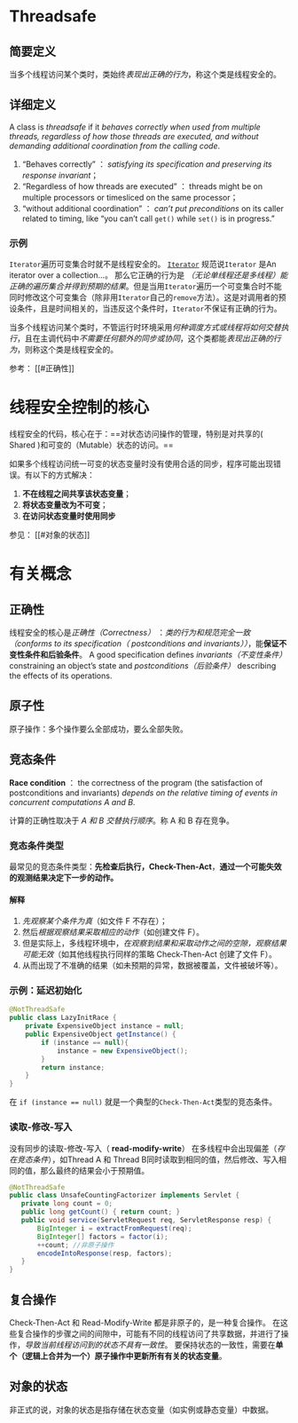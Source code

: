 # Threadsafe
## 简要定义
当多个线程访问某个类时，类始终*表现出正确的行为*，称这个类是线程安全的。

## 详细定义
A class  is _threadsafe_ if it *behaves correctly when used from multiple threads, regardless of how those threads are executed, and without demanding additional coordination from the calling code*.

1. “Behaves correctly” ： *satisfying its specification and preserving its response invariant*；
2. “Regardless of how threads are executed” ： threads might be on multiple processors or timesliced on the same processor；
3. “without additional coordination” ： *can’t put preconditions* on its caller related to timing, like “you can’t call `get()` while `set()` is in progress.”

### 示例
`Iterator`遍历可变集合时就不是线程安全的。
[`Iterator`](https://docs.oracle.com/en/java/javase/15/docs/api/java.base/java/util/Iterator.html) 规范说`Iterator` 是An iterator over a collection...。
那么它正确的行为是 *（无论单线程还是多线程）能正确的遍历集合并得到预期的结果*。但是当用`Iterator`遍历一个可变集合时不能同时修改这个可变集合（除非用`Iterator`自己的`remove`方法）。这是对调用者的预设条件，且是时间相关的，当违反这个条件时，`Iterator`不保证有正确的行为。

当多个线程访问某个类时，不管运行时环境采用*何种调度方式或线程将如何交替执行*，且在主调代码中*不需要任何额外的同步或协同*，这个类都能*表现出正确的行为*，则称这个类是线程安全的。

参考：
[[#正确性]]

# 线程安全控制的核心
线程安全的代码，核心在于：==对状态访问操作的管理，特别是对共享的( Shared )和可变的（Mutable）状态的访问。==

如果多个线程访问统一可变的状态变量时没有使用合适的同步，程序可能出现错误。有以下的方式解决：
1. **不在线程之间共享该状态变量**；
2. **将状态变量改为不可变**；
3. **在访问状态变量时使用同步**

参见：
[[#对象的状态]]

# 有关概念
## 正确性
线程安全的核心是*正确性（Correctness）* ：*类的行为和规范完全一致（conforms to its specification（ postconditions and invariants））*，能**保证不变性条件和后验条件**。
A good specification defines *invariants（不变性条件）* constraining an object’s state and *postconditions（后验条件）* describing the effects of its operations.

## 原子性
原子操作：多个操作要么全部成功，要么全部失败。

## 竞态条件
**Race condition** ： the correctness of the program (the satisfaction of postconditions and invariants) *depends on the relative timing of events in concurrent computations A and B*.

计算的正确性取决于 *A 和 B 交替执行顺序*。称 A 和 B 存在竞争。

### 竞态条件类型
最常见的竞态条件类型：**先检查后执行，Check-Then-Act**，**通过一个可能失效的观测结果决定下一步的动作。**

#### 解释
1. *先观察某个条件为真*（如文件 F 不存在）；
2. 然后*根据观察结果采取相应的动作*（如创建文件 F）。
3. 但是实际上，多线程环境中，*在观察到结果和采取动作之间的空隙，观察结果可能无效*（如其他线程执行同样的策略 Check-Then-Act 创建了文件 F）。
4. 从而出现了不准确的结果（如未预期的异常，数据被覆盖，文件被破坏等）。
  

### 示例：延迟初始化
```java
@NotThreadSafe
public class LazyInitRace {
	private ExpensiveObject instance = null;
	public ExpensiveObject getInstance() {
		if (instance == null){
			instance = new ExpensiveObject();
		}
		return instance;
	}
}
```

在 `if (instance == null)` 就是一个典型的`Check-Then-Act`类型的竞态条件。

### 读取-修改-写入
没有同步的读取-修改-写入（ **read-modify-write**） 在多线程中会出现偏差（*存在竞态条件*），如Thread A 和 Thread B同时读取到相同的值，然后修改、写入相同的值，那么最终的结果会小于预期值。
 
 ```java
 @NotThreadSafe
public class UnsafeCountingFactorizer implements Servlet {
	private long count = 0;
	public long getCount() { return count; }
	public void service(ServletRequest req, ServletResponse resp) {
		BigInteger i = extractFromRequest(req);
		BigInteger[] factors = factor(i);
		++count; //非原子操作
		encodeIntoResponse(resp, factors);
	}
}
```

## 复合操作
Check-Then-Act 和 Read-Modify-Write 都是非原子的，是一种复合操作。
在这些复合操作的步骤之间的间隙中，可能有不同的线程访问了共享数据，并进行了操作，*导致当前线程访问到的状态不具有一致性*。
要保持状态的一致性，需要在**单个（逻辑上合并为一个）原子操作中更新所有有关的状态变量**。

## 对象的状态
非正式的说，对象的状态是指存储在状态变量（如实例或静态变量）中数据。


